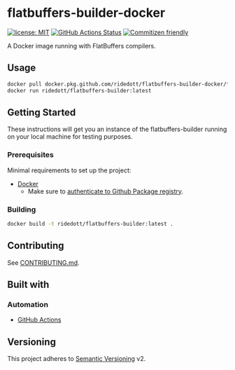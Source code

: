 # flatbuffers-builder-docker

[![license: MIT](https://img.shields.io/github/license/ridedott/flatbuffers-builder-docker)](https://github.com/ridedott/flatbuffers-builder-docker/blob/master/LICENSE)
[![GitHub Actions Status](https://github.com/ridedott/flatbuffers-builder-docker/workflows/Continuous%20Integration/badge.svg?branch=master)](https://github.com/ridedott/dependabot-auto-merge-action/actions)
[![Commitizen friendly](https://img.shields.io/badge/commitizen-friendly-brightgreen.svg)](http://commitizen.github.io/cz-cli/)

A Docker image running with FlatBuffers compilers.

## Usage

```bash
docker pull docker.pkg.github.com/ridedott/flatbuffers-builder-docker/flatbuffers-builder:latest
docker run ridedott/flatbuffers-builder:latest
```

## Getting Started

These instructions will get you an instance of the flatbuffers-builder running
on your local machine for testing purposes.

### Prerequisites

Minimal requirements to set up the project:

- [Docker](https://docs.docker.com/install/)
  - Make sure to
    [authenticate to Github Package registry](https://help.github.com/en/articles/configuring-docker-for-use-with-github-package-registry#authenticating-to-github-package-registry).

### Building

```bash
docker build -t ridedott/flatbuffers-builder:latest .
```

## Contributing

See [CONTRIBUTING.md](./CONTRIBUTING.md).

## Built with

### Automation

- [GitHub Actions](https://github.com/features/actions)

## Versioning

This project adheres to [Semantic Versioning](http://semver.org) v2.
